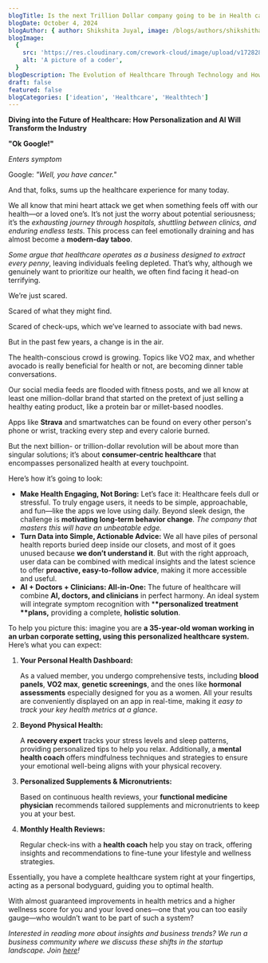 ```yaml
---
blogTitle: Is the next Trillion Dollar company going to be in Health care?
blogDate: October 4, 2024
blogAuthor: { author: Shikshita Juyal, image: /blogs/authors/shikshitha.png }
blogImage:
  {
    src: 'https://res.cloudinary.com/crework-cloud/image/upload/v1728286710/blogs/frame_1_lijg9f.png',
    alt: 'A picture of a coder',
  }
blogDescription: The Evolution of Healthcare Through Technology and How It's Shaping the Next Billion-Trillion Dollar Wave of Future Startups
draft: false
featured: false
blogCategories: ['ideation', 'Healthcare', 'Healthtech']
---
```


**Diving into the Future of Healthcare: How Personalization and AI Will Transform the Industry**

**"Ok Google!"**

_Enters symptom_

Google: _"Well, you have cancer."_

And that, folks, sums up the healthcare experience for many today.

We all know that mini heart attack we get when something feels off with our health—or a loved one’s. It’s not just the worry about potential seriousness; it’s the _exhausting journey through hospitals, shuttling between clinics, and enduring endless tests._ This process can feel emotionally draining and has almost become a **modern-day taboo**.

_Some argue that healthcare operates as a business designed to extract every penny_, leaving individuals feeling depleted. That’s why, although we genuinely want to prioritize our health, we often find facing it head-on terrifying.

We’re just scared.

Scared of what they might find.

Scared of check-ups, which we’ve learned to associate with bad news.

But in the past few years, a change is in the air.

The health-conscious crowd is growing. Topics like VO2 max, and whether avocado is really beneficial for health or not, are becoming dinner table conversations.

Our social media feeds are flooded with fitness posts, and we all know at least one million-dollar brand that started on the pretext of just selling a healthy eating product, like a protein bar or millet-based noodles.

Apps like **Strava** and smartwatches can be found on every other person's phone or wrist, tracking every step and every calorie burned.

But the next billion- or trillion-dollar revolution will be about more than singular solutions; it’s about **consumer-centric healthcare** that encompasses personalized health at every touchpoint.

Here’s how it’s going to look:

- **Make Health Engaging, Not Boring:**
  Let’s face it: Healthcare feels dull or stressful. To truly engage users, it needs to be simple, approachable, and fun—like the apps we love using daily. Beyond sleek design, the challenge is **motivating long-term behavior change**. _The company that masters this will have an unbeatable edge._
- **Turn Data into Simple, Actionable Advice:**
  We all have piles of personal health reports buried deep inside our closets, and most of it goes unused because **we don’t understand it**. But with the right approach, user data can be combined with medical insights and the latest science to offer **proactive, easy-to-follow advice**, making it more accessible and useful.
- **AI + Doctors + Clinicians: All-in-One:**
  The future of healthcare will combine **AI, doctors, and clinicians** in perfect harmony. An ideal system will integrate symptom recognition with \***\*personalized treatment \*\***plans**,** providing a complete, **holistic solution**.

To help you picture this: imagine you are **a 35-year-old woman working in an urban corporate setting, using this personalized healthcare system.** Here’s what you can expect:

1. **Your Personal Health Dashboard:**

   As a valued member, you undergo comprehensive tests, including **blood panels**, **VO2 max**, **genetic screenings**, and the ones like **hormonal assessments** especially designed for you as a women. All your results are conveniently displayed on an app in real-time, making it _easy to track your key health metrics at a glance_.

2. **Beyond Physical Health:**

   A **recovery expert** tracks your stress levels and sleep patterns, providing personalized tips to help you relax. Additionally, a **mental health coach** offers mindfulness techniques and strategies to ensure your emotional well-being aligns with your physical recovery.

3. **Personalized Supplements & Micronutrients:**

   Based on continuous health reviews, your **functional medicine physician** recommends tailored supplements and micronutrients to keep you at your best.

4. **Monthly Health Reviews:**

   Regular check-ins with a **health coach** help you stay on track, offering insights and recommendations to fine-tune your lifestyle and wellness strategies.

Essentially, you have a complete healthcare system right at your fingertips, acting as a personal bodyguard, guiding you to optimal health.

With almost guaranteed improvements in health metrics and a higher wellness score for you and your loved ones—one that you can too easily gauge—who wouldn’t want to be part of such a system?

_Interested in reading more about insights and business trends? We run a business community where we discuss these shifts in the startup landscape. Join [here](https://tally.so/r/m6OxRB)!_
